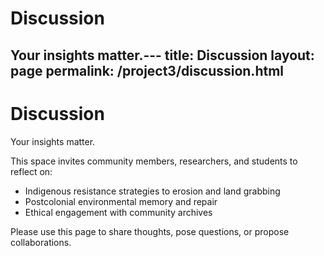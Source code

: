 # Discussion

Your insights matter.---
title: Discussion
layout: page
permalink: /project3/discussion.html
---

# Discussion

Your insights matter.

This space invites community members, researchers, and students to reflect on:

- Indigenous resistance strategies to erosion and land grabbing
- Postcolonial environmental memory and repair
- Ethical engagement with community archives

Please use this page to share thoughts, pose questions, or propose collaborations.
